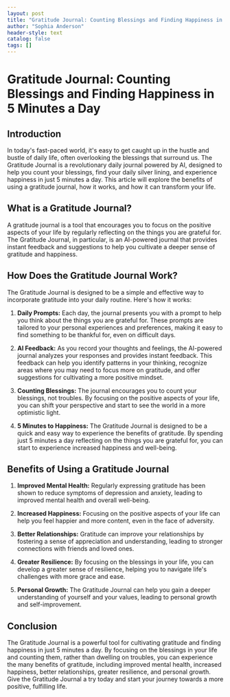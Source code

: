 ```yaml
---
layout: post
title: "Gratitude Journal: Counting Blessings and Finding Happiness in 5 Minutes a Day"
author: "Sophia Anderson"
header-style: text
catalog: false
tags: []
---
```


# Gratitude Journal: Counting Blessings and Finding Happiness in 5 Minutes a Day

## Introduction

In today's fast-paced world, it's easy to get caught up in the hustle and bustle of daily life, often overlooking the blessings that surround us. The Gratitude Journal is a revolutionary daily journal powered by AI, designed to help you count your blessings, find your daily silver lining, and experience happiness in just 5 minutes a day. This article will explore the benefits of using a gratitude journal, how it works, and how it can transform your life.

## What is a Gratitude Journal?

A gratitude journal is a tool that encourages you to focus on the positive aspects of your life by regularly reflecting on the things you are grateful for. The Gratitude Journal, in particular, is an AI-powered journal that provides instant feedback and suggestions to help you cultivate a deeper sense of gratitude and happiness.

## How Does the Gratitude Journal Work?

The Gratitude Journal is designed to be a simple and effective way to incorporate gratitude into your daily routine. Here's how it works:

1. **Daily Prompts:** Each day, the journal presents you with a prompt to help you think about the things you are grateful for. These prompts are tailored to your personal experiences and preferences, making it easy to find something to be thankful for, even on difficult days.

2. **AI Feedback:** As you record your thoughts and feelings, the AI-powered journal analyzes your responses and provides instant feedback. This feedback can help you identify patterns in your thinking, recognize areas where you may need to focus more on gratitude, and offer suggestions for cultivating a more positive mindset.

3. **Counting Blessings:** The journal encourages you to count your blessings, not troubles. By focusing on the positive aspects of your life, you can shift your perspective and start to see the world in a more optimistic light.

4. **5 Minutes to Happiness:** The Gratitude Journal is designed to be a quick and easy way to experience the benefits of gratitude. By spending just 5 minutes a day reflecting on the things you are grateful for, you can start to experience increased happiness and well-being.

## Benefits of Using a Gratitude Journal

1. **Improved Mental Health:** Regularly expressing gratitude has been shown to reduce symptoms of depression and anxiety, leading to improved mental health and overall well-being.

2. **Increased Happiness:** Focusing on the positive aspects of your life can help you feel happier and more content, even in the face of adversity.

3. **Better Relationships:** Gratitude can improve your relationships by fostering a sense of appreciation and understanding, leading to stronger connections with friends and loved ones.

4. **Greater Resilience:** By focusing on the blessings in your life, you can develop a greater sense of resilience, helping you to navigate life's challenges with more grace and ease.

5. **Personal Growth:** The Gratitude Journal can help you gain a deeper understanding of yourself and your values, leading to personal growth and self-improvement.

## Conclusion

The Gratitude Journal is a powerful tool for cultivating gratitude and finding happiness in just 5 minutes a day. By focusing on the blessings in your life and counting them, rather than dwelling on troubles, you can experience the many benefits of gratitude, including improved mental health, increased happiness, better relationships, greater resilience, and personal growth. Give the Gratitude Journal a try today and start your journey towards a more positive, fulfilling life.